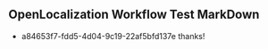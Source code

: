 ## OpenLocalization Workflow Test MarkDown
* a84653f7-fdd5-4d04-9c19-22af5bfd137e thanks!

<!--HONumber=Sep16_HO1-->


